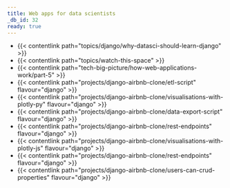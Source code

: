 ```yaml
---
title: Web apps for data scientists
_db_id: 32
ready: true
---
```



- {{< contentlink path="topics/django/why-datasci-should-learn-django" >}}
- {{< contentlink path="topics/watch-this-space" >}}
- {{< contentlink path="tech-big-picture/how-web-applications-work/part-5" >}}
- {{< contentlink path="projects/django-airbnb-clone/etl-script" flavour="django" >}}
- {{< contentlink path="projects/django-airbnb-clone/visualisations-with-plotly-py" flavour="django" >}}
- {{< contentlink path="projects/django-airbnb-clone/data-export-script" flavour="django" >}}
- {{< contentlink path="projects/django-airbnb-clone/rest-endpoints" flavour="django" >}}
- {{< contentlink path="projects/django-airbnb-clone/visualisations-with-plotly-js" flavour="django" >}}
- {{< contentlink path="projects/django-airbnb-clone/rest-endpoints" flavour="django" >}}
- {{< contentlink path="projects/django-airbnb-clone/users-can-crud-properties" flavour="django" >}}
